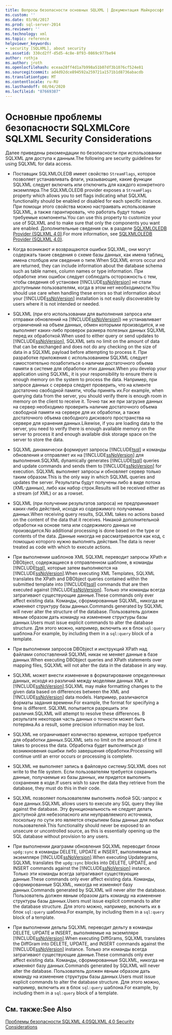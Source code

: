 ```yaml
---
title: Вопросы безопасности основных SQLXML | Документация Майкрософт
ms.custom: ''
ms.date: 03/06/2017
ms.prod: sql-server-2014
ms.reviewer: ''
ms.technology: xml
ms.topic: reference
helpviewer_keywords:
- security [SQLXML], about security
ms.assetid: 330cd2ff-d5d5-4c8e-8f93-0869c977be94
author: rothja
ms.author: jroth
ms.openlocfilehash: eceaa28ff4d1a7b998a51b07df3b1076cf524e81
ms.sourcegitcommit: ad4d92dce894592a259721a1571b1d8736abacdb
ms.translationtype: MT
ms.contentlocale: ru-RU
ms.lasthandoff: 08/04/2020
ms.locfileid: "87669387"
---
```

# <a name="core-sqlxml-security-considerations"></a><span data-ttu-id="51bc0-102">Основные проблемы безопасности SQLXML</span><span class="sxs-lookup"><span data-stu-id="51bc0-102">Core SQLXML Security Considerations</span></span>
  <span data-ttu-id="51bc0-103">Далее приведены рекомендации по безопасности при использовании SQLXML для доступа к данным.</span><span class="sxs-lookup"><span data-stu-id="51bc0-103">The following are security guidelines for using SQLXML for data access.</span></span>  
  
-   <span data-ttu-id="51bc0-104">Поставщик SQLXMLOLEDB имеет свойство `StreamFlags`, которое позволяет устанавливать флаги, указывающие, какие функции SQLXML следует включить или отключить для каждого конкретного экземпляра.</span><span class="sxs-lookup"><span data-stu-id="51bc0-104">The SQLXMLOLEDB provider exposes a `StreamFlags` property which allows you to set flags indicating what SQLXML functionality should be enabled or disabled for each specific instance.</span></span> <span data-ttu-id="51bc0-105">При помощи этого свойства можно настраивать использование SQLXML, а также гарантировать, что работать будут только требуемые компоненты.</span><span class="sxs-lookup"><span data-stu-id="51bc0-105">You can use this property to customize your use of SQLXML and to make sure that only the components you want are enabled.</span></span> <span data-ttu-id="51bc0-106">Дополнительные сведения см. в разделе [SQLXMLOLEDB Provider &#40;SQLXML 4,0&#41;](../../../database-engine/dev-guide/sqlxmloledb-provider-sqlxml-4-0.md).</span><span class="sxs-lookup"><span data-stu-id="51bc0-106">For more information, see [SQLXMLOLEDB Provider &#40;SQLXML 4.0&#41;](../../../database-engine/dev-guide/sqlxmloledb-provider-sqlxml-4-0.md).</span></span>  
  
-   <span data-ttu-id="51bc0-107">Когда возникают и возвращаются ошибки SQLXML, они могут содержать такие сведения о схеме базы данных, как имена таблиц, имена столбцов или сведения о типе.</span><span class="sxs-lookup"><span data-stu-id="51bc0-107">When SQLXML errors occur and are returned, they can include information about the database schema such as table names, column names or type information.</span></span> <span data-ttu-id="51bc0-108">При обработке этих ошибок следует соблюдать осторожность с тем, чтобы сведения об установке [!INCLUDE[ssNoVersion](../../../includes/ssnoversion-md.md)] не стали доступными пользователям, когда в этом нет необходимости.</span><span class="sxs-lookup"><span data-stu-id="51bc0-108">You should use care when handling these errors so that information about your [!INCLUDE[ssNoVersion](../../../includes/ssnoversion-md.md)] installation is not easily discoverable by users where it is not intended or needed.</span></span>  
  
-   <span data-ttu-id="51bc0-109">SQLXML (при его использовании для выполнения запроса или отправки обновлений на [!INCLUDE[ssNoVersion](../../../includes/ssnoversion-md.md)]) не устанавливает ограничений на объем данных, обмен которыми производится, и не выполняет каких-либо проверок размера полезных данных SQLXML перед их обработкой.</span><span class="sxs-lookup"><span data-stu-id="51bc0-109">When used to either query or send updates to [!INCLUDE[ssNoVersion](../../../includes/ssnoversion-md.md)], SQLXML sets no limit on the amount of data that can be exchanged and does not do any checking on the size of data in a SQLXML payload before attempting to process it.</span></span> <span data-ttu-id="51bc0-110">При разработке приложения с использованием SQLXML следует самостоятельно позаботиться о наличии достаточного объема памяти в системе для обработки этих данных.</span><span class="sxs-lookup"><span data-stu-id="51bc0-110">When you develop your application using SQLXML, it is your responsibility to ensure there is enough memory on the system to process the data.</span></span> <span data-ttu-id="51bc0-111">Например, при запросе данных с сервера следует проверить, что на клиенте достаточно свободной памяти, чтобы принять их.</span><span class="sxs-lookup"><span data-stu-id="51bc0-111">For example, when querying data from the server, you should verify there is enough room in memory on the client to receive it.</span></span> <span data-ttu-id="51bc0-112">Точно так же при загрузке данных на сервер необходимо проверить наличие достаточного объема свободной памяти на сервере для их обработки, а также достаточного объема свободного дискового пространства на сервере для хранения данных.</span><span class="sxs-lookup"><span data-stu-id="51bc0-112">Likewise, if you are loading data to the server, you need to verify there is enough available memory on the server to process it and enough available disk storage space on the server to store the data.</span></span>  
  
-   <span data-ttu-id="51bc0-113">SQLXML динамически формирует запросы [!INCLUDE[tsql](../../../includes/tsql-md.md)] и команды обновления и отправляет их на [!INCLUDE[ssNoVersion](../../../includes/ssnoversion-md.md)] для выполнения.</span><span class="sxs-lookup"><span data-stu-id="51bc0-113">SQLXML dynamically generates [!INCLUDE[tsql](../../../includes/tsql-md.md)] queries and update commands and sends them to [!INCLUDE[ssNoVersion](../../../includes/ssnoversion-md.md)] for execution.</span></span> <span data-ttu-id="51bc0-114">SQLXML выполняет запросы и обновляет сервер только таким образом.</span><span class="sxs-lookup"><span data-stu-id="51bc0-114">This is the only way in which SQLXML queries and updates the server.</span></span> <span data-ttu-id="51bc0-115">Результаты будут получены либо в виде потока (XML-данных), либо как набор строк.</span><span class="sxs-lookup"><span data-stu-id="51bc0-115">Results will be received either as a stream (of XML) or as a rowset.</span></span>  
  
-   <span data-ttu-id="51bc0-116">SQLXML (при получении результатов запроса) не предпринимает каких-либо действий, исходя из содержимого получаемых данных.</span><span class="sxs-lookup"><span data-stu-id="51bc0-116">When receiving query results, SQLXML takes no actions based on the content of the data that it receives.</span></span> <span data-ttu-id="51bc0-117">Никакой дополнительной обработки на основе типа или содержимого данных не производится.</span><span class="sxs-lookup"><span data-stu-id="51bc0-117">No additional processing is done based on the type or contents of the data.</span></span> <span data-ttu-id="51bc0-118">Данные никогда не рассматриваются как код, с помощью которого нужно выполнять действия.</span><span class="sxs-lookup"><span data-stu-id="51bc0-118">The data is never treated as code with which to execute actions.</span></span>  
  
-   <span data-ttu-id="51bc0-119">При выполнении шаблонов XML SQLXML переводит запросы XPath и DBObject, содержащиеся в отправленном шаблоне, в команды [!INCLUDE[tsql](../../../includes/tsql-md.md)], которые затем выполняются на [!INCLUDE[ssNoVersion](../../../includes/ssnoversion-md.md)].</span><span class="sxs-lookup"><span data-stu-id="51bc0-119">When executing XML Templates, SQLXML translates the XPath and DBObject queries contained within the submitted template into [!INCLUDE[tsql](../../../includes/tsql-md.md)] commands that are then executed against [!INCLUDE[ssNoVersion](../../../includes/ssnoversion-md.md)].</span></span> <span data-ttu-id="51bc0-120">Только эти команды всегда затрагивают существующие данные.</span><span class="sxs-lookup"><span data-stu-id="51bc0-120">These commands only ever affect existing data.</span></span> <span data-ttu-id="51bc0-121">Команды, сформированные SQLXML, никогда не изменяют структуру базы данных.</span><span class="sxs-lookup"><span data-stu-id="51bc0-121">Commands generated by SQLXML will never alter the structure of the database.</span></span> <span data-ttu-id="51bc0-122">Пользователь должен явным образом дать команду на изменение структуры базы данных.</span><span class="sxs-lookup"><span data-stu-id="51bc0-122">Users must issue explicit commands to alter the database structure.</span></span> <span data-ttu-id="51bc0-123">Для этого можно, например, включить их в блок `sql:query` шаблона.</span><span class="sxs-lookup"><span data-stu-id="51bc0-123">For example, by including them in a `sql:query` block of a template.</span></span>  
  
-   <span data-ttu-id="51bc0-124">При выполнении запросов DBObject и инструкций XPath над файлами сопоставлений SQLXML никак не меняет данные в базе данных.</span><span class="sxs-lookup"><span data-stu-id="51bc0-124">When executing DBObject queries and XPath statements over mapping files, SQLXML will not alter the data in the database in any way.</span></span>  
  
-   <span data-ttu-id="51bc0-125">SQLXML может внести изменение в форматирование определенных данных, исходя из различий между моделями данных XML и [!INCLUDE[ssNoVersion](../../../includes/ssnoversion-md.md)].</span><span class="sxs-lookup"><span data-stu-id="51bc0-125">SQLXML may make formatting changes to the given data based on differences between the XML and [!INCLUDE[ssNoVersion](../../../includes/ssnoversion-md.md)] data models.</span></span> <span data-ttu-id="51bc0-126">Например, различаются форматы задания времени.</span><span class="sxs-lookup"><span data-stu-id="51bc0-126">For example, the format for specifying a time is different.</span></span> <span data-ttu-id="51bc0-127">SQLXML попытается разрешить эти различия.</span><span class="sxs-lookup"><span data-stu-id="51bc0-127">SQLXML will attempt to resolve these differences.</span></span> <span data-ttu-id="51bc0-128">В результате некоторая часть данных о точности может быть потеряна.</span><span class="sxs-lookup"><span data-stu-id="51bc0-128">As a result, some precision information may be lost.</span></span>  
  
-   <span data-ttu-id="51bc0-129">SQLXML не ограничивает количество времени, которое требуется для обработки данных.</span><span class="sxs-lookup"><span data-stu-id="51bc0-129">SQLXML sets no limit on the amount of time it takes to process the data.</span></span> <span data-ttu-id="51bc0-130">Обработка будет выполняться до возникновения ошибки либо завершения обработки.</span><span class="sxs-lookup"><span data-stu-id="51bc0-130">Processing will continue until an error occurs or processing is complete.</span></span>  
  
-   <span data-ttu-id="51bc0-131">SQLXML не выполняет запись в файловую систему.</span><span class="sxs-lookup"><span data-stu-id="51bc0-131">SQLXML does not write to the file system.</span></span> <span data-ttu-id="51bc0-132">Если пользователям требуется сохранить данные, получаемые из базы данных, им придется выполнить сохранение в коде.</span><span class="sxs-lookup"><span data-stu-id="51bc0-132">If users wish to save the data they retrieve from the database, they must do this in their code.</span></span>  
  
-   <span data-ttu-id="51bc0-133">SQLXML позволяет пользователям выполнять любой SQL-запрос к базе данных.</span><span class="sxs-lookup"><span data-stu-id="51bc0-133">SQLXML allows users to execute any SQL query they like against the database.</span></span> <span data-ttu-id="51bc0-134">Эту функциональность не следует делать доступной для небезопасного или неуправляемого источника, поскольку по сути это является открытием базы данных для любых пользователей.</span><span class="sxs-lookup"><span data-stu-id="51bc0-134">This functionality should never be exposed to an unsecure or uncontrolled source, as this is essentially opening up the SQL database without provision to any users.</span></span>  
  
-   <span data-ttu-id="51bc0-135">При выполнении диаграмм обновления SQLXML переводит блоки `updg:sync` в команды DELETE, UPDATE и INSERT, выполняемые на экземпляре [!INCLUDE[ssNoVersion](../../../includes/ssnoversion-md.md)].</span><span class="sxs-lookup"><span data-stu-id="51bc0-135">When executing Updategrams, SQLXML translates the `updg:sync` blocks into DELETE, UPDATE, and INSERT commands against the [!INCLUDE[ssNoVersion](../../../includes/ssnoversion-md.md)] instance.</span></span> <span data-ttu-id="51bc0-136">Только эти команды всегда затрагивают существующие данные.</span><span class="sxs-lookup"><span data-stu-id="51bc0-136">These commands only ever affect existing data.</span></span> <span data-ttu-id="51bc0-137">Команды, сформированные SQLXML, никогда не изменяют базу данных.</span><span class="sxs-lookup"><span data-stu-id="51bc0-137">Commands generated by SQLXML will never alter the database.</span></span> <span data-ttu-id="51bc0-138">Пользователь должен явным образом дать команду на изменение структуры базы данных.</span><span class="sxs-lookup"><span data-stu-id="51bc0-138">Users must issue explicit commands to alter the database structure.</span></span> <span data-ttu-id="51bc0-139">Для этого можно, например, включить их в блок `sql:query` шаблона.</span><span class="sxs-lookup"><span data-stu-id="51bc0-139">For example, by including them in a `sql:query` block of a template.</span></span>  
  
-   <span data-ttu-id="51bc0-140">При выполнении дельты SQLXML переводит дельту в команды DELETE, UPDATE и INSERT, выполняемые на экземпляре [!INCLUDE[ssNoVersion](../../../includes/ssnoversion-md.md)].</span><span class="sxs-lookup"><span data-stu-id="51bc0-140">When executing DiffGrams, SQLXML translates the DiffGram into DELETE, UPDATE, and INSERT commands against the [!INCLUDE[ssNoVersion](../../../includes/ssnoversion-md.md)] instance.</span></span> <span data-ttu-id="51bc0-141">Только эти команды всегда затрагивают существующие данные.</span><span class="sxs-lookup"><span data-stu-id="51bc0-141">These commands only ever affect existing data.</span></span> <span data-ttu-id="51bc0-142">Команды, сформированные SQLXML, никогда не изменяют базу данных.</span><span class="sxs-lookup"><span data-stu-id="51bc0-142">Commands generated by SQLXML will never alter the database.</span></span> <span data-ttu-id="51bc0-143">Пользователь должен явным образом дать команду на изменение структуры базы данных.</span><span class="sxs-lookup"><span data-stu-id="51bc0-143">Users must issue explicit commands to alter the database structure.</span></span> <span data-ttu-id="51bc0-144">Для этого можно, например, включить их в блок `sql:query` шаблона.</span><span class="sxs-lookup"><span data-stu-id="51bc0-144">For example, by including them in a `sql:query` block of a template.</span></span>  
  
## <a name="see-also"></a><span data-ttu-id="51bc0-145">См. также:</span><span class="sxs-lookup"><span data-stu-id="51bc0-145">See Also</span></span>  
 [<span data-ttu-id="51bc0-146">Проблемы безопасности SQLXML 4.0</span><span class="sxs-lookup"><span data-stu-id="51bc0-146">SQLXML 4.0 Security Considerations</span></span>](sqlxml-4-0-security-considerations.md)  
  
  
